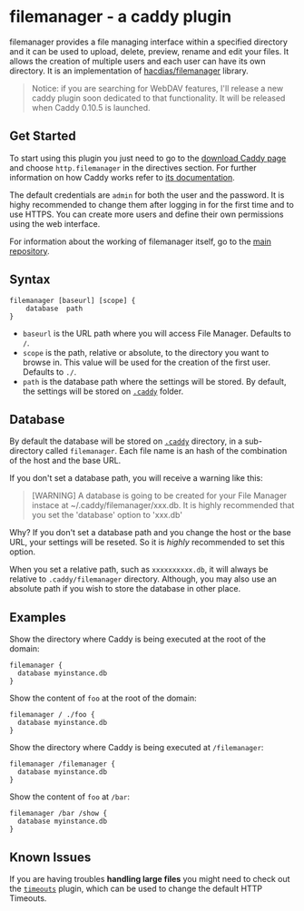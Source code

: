 # filemanager - a caddy plugin

filemanager provides a file managing interface within a specified directory and it can be used to upload, delete, preview, rename and edit your files. It allows the creation of multiple users and each user can have its own directory. It is an implementation of [hacdias/filemanager][1] library.

> Notice: if you are searching for WebDAV features, I'll release a new caddy plugin soon dedicated to that functionality. It will be released when Caddy 0.10.5 is launched.

## Get Started

To start using this plugin you just need to go to the [download Caddy page][3] and choose `http.filemanager` in the directives section. For further information on how Caddy works refer to [its documentation][4].

The default credentials are `admin` for both the user and the password. It is highy recommended to change them after logging in for the first time and to use HTTPS. You can create more users and define their own permissions using the web interface.

For information about the working of filemanager itself, go to the [main repository](https://github.com/hacdias/filemanager).

## Syntax

```
filemanager [baseurl] [scope] {
    database  path
}
```

+ `baseurl` is the URL path where you will access File Manager. Defaults to `/`.
+ `scope` is the path, relative or absolute, to the directory you want to browse in. This value will be used for the creation of the first user. Defaults to `./`.
+ `path` is the database path where the settings will be stored. By default, the settings will be stored on [`.caddy`][5] folder.

## Database

By default the database will be stored on [`.caddy`][5] directory, in a sub-directory called `filemanager`. Each file name is an hash of the combination of the host and the base URL.

If you don't set a database path, you will receive a warning like this:

> [WARNING] A database is going to be created for your File Manager instace at ~/.caddy/filemanager/xxx.db. It is highly recommended that you set the 'database' option to 'xxx.db'

Why? If you don't set a database path and you change the host or the base URL, your settings will be reseted. So it is *highly* recommended to set this option.

When you set a relative path, such as `xxxxxxxxxx.db`, it will always be relative to `.caddy/filemanager` directory. Although, you may also use an absolute path if you wish to store the database in other place.

## Examples

Show the directory where Caddy is being executed at the root of the domain:

```
filemanager {
  database myinstance.db
}
```


Show the content of `foo` at the root of the domain:

```
filemanager / ./foo {
  database myinstance.db
}
```

Show the directory where Caddy is being executed at `/filemanager`:

```
filemanager /filemanager {
  database myinstance.db
}
```

Show the content of `foo` at `/bar`:

```
filemanager /bar /show {
  database myinstance.db
}
```

## Known Issues

If you are having troubles **handling large files** you might need to check out the [`timeouts`][2] plugin, which can be used to change the default HTTP Timeouts.

[1]:https://github.com/hacdias/filemanager
[2]:https://caddyserver.com/docs/timeouts
[3]:https://caddyserver.com/download
[4]:https://caddyserver.com/docs
[5]:https://caddyserver.com/docs/automatic-https#dot-caddy

